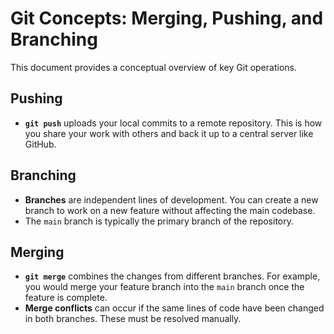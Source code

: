 # Git Concepts: Merging, Pushing, and Branching

This document provides a conceptual overview of key Git operations.

## Pushing

*   **`git push`** uploads your local commits to a remote repository. This is how you share your work with others and back it up to a central server like GitHub.

## Branching

*   **Branches** are independent lines of development. You can create a new branch to work on a new feature without affecting the main codebase.
*   The `main` branch is typically the primary branch of the repository.

## Merging

*   **`git merge`** combines the changes from different branches. For example, you would merge your feature branch into the `main` branch once the feature is complete.
*   **Merge conflicts** can occur if the same lines of code have been changed in both branches. These must be resolved manually.

